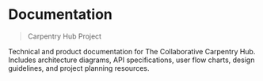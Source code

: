 # Documentation
> Carpentry Hub Project

Technical and product documentation for The Collaborative Carpentry Hub. Includes architecture diagrams, API specifications, user flow charts, design guidelines, and project planning resources.
